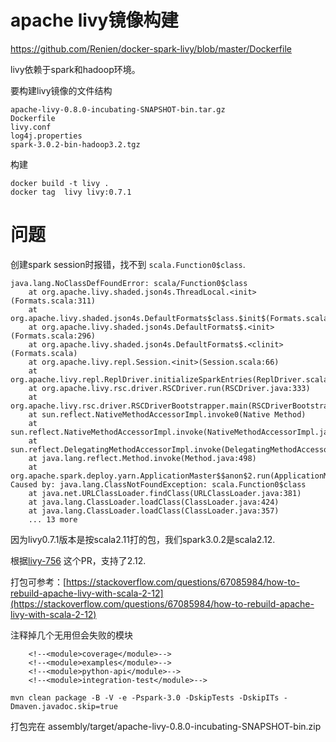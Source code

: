 
# apache livy镜像构建

https://github.com/Renien/docker-spark-livy/blob/master/Dockerfile

livy依赖于spark和hadoop环境。

要构建livy镜像的文件结构
```shell
apache-livy-0.8.0-incubating-SNAPSHOT-bin.tar.gz
Dockerfile
livy.conf
log4j.properties
spark-3.0.2-bin-hadoop3.2.tgz
```
构建
```shell
docker build -t livy .
docker tag  livy livy:0.7.1
```


# 问题

创建spark session时报错，找不到 `scala.Function0$class`.
```shell
java.lang.NoClassDefFoundError: scala/Function0$class
    at org.apache.livy.shaded.json4s.ThreadLocal.<init>(Formats.scala:311)
    at org.apache.livy.shaded.json4s.DefaultFormats$class.$init$(Formats.scala:318)
    at org.apache.livy.shaded.json4s.DefaultFormats$.<init>(Formats.scala:296)
    at org.apache.livy.shaded.json4s.DefaultFormats$.<clinit>(Formats.scala)
    at org.apache.livy.repl.Session.<init>(Session.scala:66)
    at org.apache.livy.repl.ReplDriver.initializeSparkEntries(ReplDriver.scala:41)
    at org.apache.livy.rsc.driver.RSCDriver.run(RSCDriver.java:333)
    at org.apache.livy.rsc.driver.RSCDriverBootstrapper.main(RSCDriverBootstrapper.java:93)
    at sun.reflect.NativeMethodAccessorImpl.invoke0(Native Method)
    at sun.reflect.NativeMethodAccessorImpl.invoke(NativeMethodAccessorImpl.java:62)
    at sun.reflect.DelegatingMethodAccessorImpl.invoke(DelegatingMethodAccessorImpl.java:43)
    at java.lang.reflect.Method.invoke(Method.java:498)
    at org.apache.spark.deploy.yarn.ApplicationMaster$$anon$2.run(ApplicationMaster.scala:684)
Caused by: java.lang.ClassNotFoundException: scala.Function0$class
    at java.net.URLClassLoader.findClass(URLClassLoader.java:381)
    at java.lang.ClassLoader.loadClass(ClassLoader.java:424)
    at java.lang.ClassLoader.loadClass(ClassLoader.java:357)
    ... 13 more
```

因为livy0.7.1版本是按scala2.11打的包，我们spark3.0.2是scala2.12.

根据[livy-756](https://github.com/apache/incubator-livy/pull/300) 这个PR，支持了2.12.

打包可参考：[https://stackoverflow.com/questions/67085984/how-to-rebuild-apache-livy-with-scala-2-12](https://stackoverflow.com/questions/67085984/how-to-rebuild-apache-livy-with-scala-2-12)

注释掉几个无用但会失败的模块
```shell
    <!--<module>coverage</module>-->
    <!--<module>examples</module>-->
    <!--<module>python-api</module>-->
    <!--<module>integration-test</module>-->
```

```shell
mvn clean package -B -V -e -Pspark-3.0 -DskipTests -DskipITs -Dmaven.javadoc.skip=true
```

打包完在 assembly/target/apache-livy-0.8.0-incubating-SNAPSHOT-bin.zip

